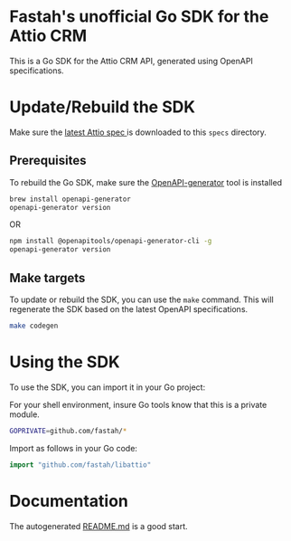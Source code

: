 # Fastah's unofficial Go SDK for the Attio CRM

This is a Go SDK for the Attio CRM API, generated using OpenAPI specifications.

# Update/Rebuild the SDK 
Make sure the [latest Attio spec ](https://docs.attio.com/rest-api/endpoint-reference/openapi)is downloaded to this `specs` directory.

## Prerequisites
To rebuild the Go SDK, make sure the [OpenAPI-generator](https://openapi-generator.tech/docs/installation) tool is installed 

```bash
brew install openapi-generator
openapi-generator version
```

OR 

```bash 
npm install @openapitools/openapi-generator-cli -g
openapi-generator version
```

## Make targets
To update or rebuild the SDK, you can use the `make` command. This will regenerate the SDK based on the latest OpenAPI specifications.

```bash
make codegen 
```

# Using the SDK 
To use the SDK, you can import it in your Go project:

For your shell environment, insure Go tools know that this is a private module.
```bash
GOPRIVATE=github.com/fastah/*
```

Import as follows in your Go code:
```go
import "github.com/fastah/libattio"
```
# Documentation
The autogenerated [README.md](../README.md) is a good start. 